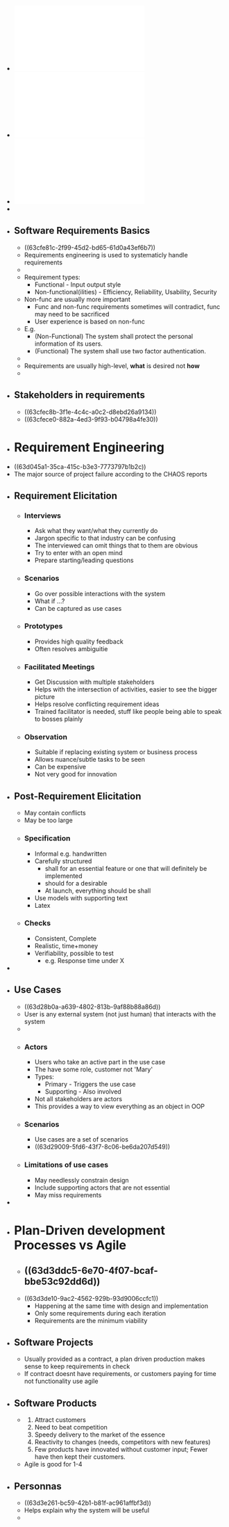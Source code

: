 - ![lecture4_requirements.pdf](../assets/lecture4_requirements_1674569632640_0.pdf)
- ![lecture5_use-cases.pdf](../assets/lecture5_use-cases_1674742479553_0.pdf)
- ![lecture6_requirements_different_contexts.pdf](../assets/lecture6_requirements_different_contexts_1674829142360_0.pdf)
-
- ## Software Requirements Basics
	- ((63cfe81c-2f99-45d2-bd65-61d0a43ef6b7))
	- Requirements engineering is used to systematicly handle requirements
	-
	- Requirement types:
		- Functional - Input output style
		- Non-functional(ilities) - Efficiency, Reliability, Usability, Security
	- Non-func are usually more important
		- Func and non-func requirements sometimes will contradict, func may need to be sacrificed
		- User experience is based on non-func
	- E.g.
		- (Non-Functional) The system shall protect the personal information of its users.
		- (Functional) The system shall use two factor authentication.
	-
	- Requirements are usually high-level, **what** is desired not **how**
	-
- ## Stakeholders in requirements
	- ((63cfec8b-3f1e-4c4c-a0c2-d8ebd26a9134))
	- ((63cfece0-882a-4ed3-9f93-b04798a4fe30))
- # Requirement Engineering
- ((63d045a1-35ca-415c-b3e3-7773797b1b2c))
- The major source of project failure according to the CHAOS reports
- ## Requirement Elicitation
	- ### Interviews
		- Ask what they want/what they currently do
		- Jargon specific to that industry can be confusing
		- The interviewed can omit things that to them are obvious
		- Try to enter with an open mind
		- Prepare starting/leading questions
	- ### Scenarios
		- Go over possible interactions with the system
		- What if ...?
		- Can be captured as use cases
	- ### Prototypes
		- Provides high quality feedback
		- Often resolves ambiguitie
	- ### Facilitated Meetings
		- Get Discussion with multiple stakeholders
		- Helps with the intersection of activities, easier to see the bigger picture
		- Helps resolve conflicting requirement ideas
		- Trained facilitator is needed, stuff like people being able to speak to bosses plainly
	- ### Observation
		- Suitable if replacing existing system or business process
		- Allows nuance/subtle tasks to be seen
		- Can be expensive
		- Not very good for innovation
- ## Post-Requirement Elicitation
	- May contain conflicts
	- May be too large
	- ### Specification
		- Informal e.g. handwritten
		- Carefully structured
			- shall for an essential feature or one that will definitely be implemented
			- should for a desirable
			- At launch, everything should be shall
		- Use models with supporting text
		- Latex
	- ### Checks
		- Consistent, Complete
		- Realistic, time+money
		- Verifiability, possible to test
			- e.g. Response time under X
-
- ## Use Cases
	- ((63d28b0a-a639-4802-813b-9af88b88a86d))
	- User is any external system (not just human) that interacts with the system
	-
	- ### Actors
		- Users who take an active part in the use case
		- The have some role, customer not 'Mary'
		- Types:
			- Primary - Triggers the use case
			- Supporting - Also involved
		- Not all stakeholders are actors
		- This provides a way to view everything as an object in OOP
	- ### Scenarios
		- Use cases are a set of scenarios
		- ((63d29009-5fd6-43f7-8c06-be6da207d549))
	- ### Limitations of use cases
		- May needlessly constrain design
		- Include supporting actors that are not essential
		- May miss requirements
-
- # Plan-Driven development Processes vs Agile
	- ((63d3ddc5-6e70-4f07-bcaf-bbe53c92dd6d))
		-
	- ((63d3de10-9ac2-4562-929b-93d9006ccfc1))
		- Happening at the same time with design and implementation
		- Only some requirements during each iteration
		- Requirements are the minimum viability
- ## Software Projects
	- Usually provided as a contract, a plan driven production makes sense to keep requirements in check
	- If contract doesnt have requirements, or customers paying for time not functionality use agile
- ## Software Products
	- 1. Attract customers
	  2. Need to beat competition
	  3. Speedy delivery to the market of the essence
	  4. Reactivity to changes (needs, competitors with new features)
	  5. Few products have innovated without customer input; Fewer have then kept their customers.
	- Agile is good for 1-4
- ## Personnas
	- ((63d3e261-bc59-42b1-b81f-ac961affbf3d))
	- Helps explain why the system will be useful
	-